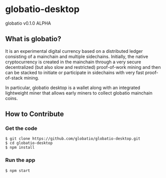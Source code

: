# globatio-desktop

globatio v0.1.0 ALPHA

What is globatio?
----------------

It is an experimental digital currency based on a distributed ledger consisting of a mainchain and multiple sidechains. Initially, the native cryptocurrency is created in the mainchain through a very secure decentralized (but also slow and restricted) proof-of-work mining and then can be stacked to initiate or participate in sidechains with very fast proof-of-stack mining.

In particular, globatio desktop is a wallet along with an integrated lightweight miner that allows early miners to collect globatio mainchain coins.

## How to Contribute

### Get the code

```
$ git clone https://github.com/globatio/globatio-desktop.git
$ cd globatio-desktop
$ npm install
```

### Run the app

```
$ npm start
```
